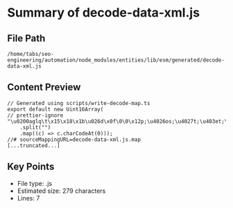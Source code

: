 # Summary of decode-data-xml.js
  
## File Path
`/home/tabs/seo-engineering/automation/node_modules/entities/lib/esm/generated/decode-data-xml.js`

## Content Preview
```
// Generated using scripts/write-decode-map.ts
export default new Uint16Array(
// prettier-ignore
"\u0200aglq\t\x15\x18\x1b\u026d\x0f\0\0\x12p;\u4026os;\u4027t;\u403et;\u403cuot;\u4022"
    .split("")
    .map((c) => c.charCodeAt(0)));
//# sourceMappingURL=decode-data-xml.js.map
[...truncated...]
```

## Key Points
- File type: .js
- Estimated size: 279 characters
- Lines: 7
